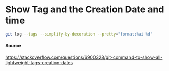 # Show Tag and the Creation Date and time

```bash
git log --tags --simplify-by-decoration --pretty="format:%ai %d"
```

#### Source 

https://stackoverflow.com/questions/6900328/git-command-to-show-all-lightweight-tags-creation-dates
